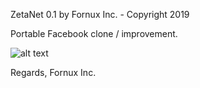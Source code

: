 ZetaNet 0.1 by Fornux Inc. - Copyright 2019

Portable Facebook clone / improvement.

![alt text](http://philippeb8.github.io/zetanet/images/zetanet.png)


Regards,
Fornux Inc.
